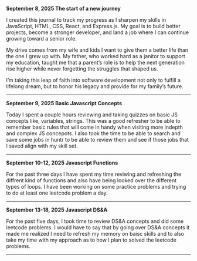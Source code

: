 **September 8, 2025 The start of a new journey**

I created this journal to track my progress as I sharpen my skills in JavaScript, HTML, CSS, React, and Express.js. My goal is to build better projects, become a stronger developer, and land a job where I can continue growing toward a senior role.

My drive comes from my wife and kids I want to give them a better life than the one I grew up with. My father, who worked hard as a janitor to support my education, taught me that a parent’s role is to help the next generation rise higher while never forgetting the struggles that shaped us.

I’m taking this leap of faith into software development not only to fulfill a lifelong dream, but to honor his legacy and provide for my family’s future.

****************************************************************************************************************************************************************************************************************************************************


**September 9, 2025 Basic Javascript Concepts**

Today I spent a couple hours reviewing and taking quizzes on basic JS concepts like, variables, strings. This was a good refresher to be able to remember basic rules that will come in handy when visiting more indepth and complex JS concepots. I also took the time to be able to search and save some jobs in huntr to be able to review them and see if those jobs that I saved align with my skill set.

****************************************************************************************************************************************************************************************************************************************************


**September 10-12, 2025 Javascript Functions**

For the past three days I have spent my time reviwing and refreshing the diffrent kind of functions and also have being looked over the different types of loops. I have been working on some practice problems and trying to do at least one leetcode problem a day.


****************************************************************************************************************************************************************************************************************************************************


**September 13-18, 2025 Javascript DS&A**

For the past five days, I took time to review DS&A concepts and did some leetcode problems. I would have to say that by going over DS&A concepts it made me realized I need to refresh my memory on baisc skills and to also take my time with my approach as to how I plan to solved the leetcode problems.


****************************************************************************************************************************************************************************************************************************************************
